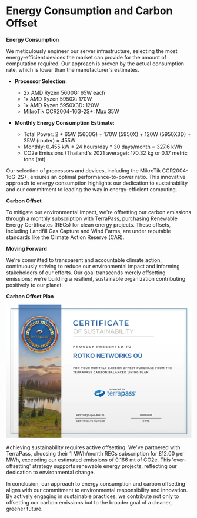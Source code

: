 # Energy Consumption and Carbon Offset

**Energy Consumption**

We meticulously engineer our server infrastructure, selecting the most
energy-efficient devices the market can provide for the amount of computation
required. Our approach is proven by the actual consumption rate, which is lower
than the manufacturer's estimates.

* **Processor Selection:**
  * 2x AMD Ryzen 5600G: 65W each
  * 1x AMD Ryzen 5950X: 170W
  * 1x AMD Ryzen 5950X3D: 120W
  * MikroTik CCR2004-16G-2S+: Max 35W

* **Monthly Energy Consumption Estimate:**
  * Total Power: 2 * 65W (5600G) + 170W (5950X) + 120W (5950X3D) + 35W (router) = 455W
  * Monthly: 0.455 kW * 24 hours/day * 30 days/month = 327.6 kWh
  * CO2e Emissions (Thailand's 2021 average): 170.32 kg or 0.17 metric tons (mt)

Our selection of processors and devices, including the MikroTik
CCR2004-16G-2S+, ensures an optimal performance-to-power ratio. This innovative
approach to energy consumption highlights our dedication to sustainability and
our commitment to leading the way in energy-efficient computing.

**Carbon Offset**

To mitigate our environmental impact, we're offsetting our carbon emissions
through a monthly subscription with TerraPass, purchasing Renewable Energy
Certificates (RECs) for clean energy projects. These offsets, including
Landfill Gas Capture and Wind Farms, are under reputable standards like the
Climate Action Reserve (CAR).

**Moving Forward**

We're committed to transparent and accountable climate action, continuously
striving to reduce our environmental impact and informing stakeholders of our
efforts. Our goal transcends merely offsetting emissions; we're building a
resilient, sustainable organization contributing positively to our planet.

**Carbon Offset Plan**

![TerraPass certificate for month of August](./images/carbon/terrapass-voucher.webp)

Achieving sustainability requires active offsetting. We've partnered with
TerraPass, choosing their 1 MWh/month RECs subscription for £12.00 per MWh,
exceeding our estimated emissions of 0.166 mt of CO2e. This 'over-offsetting'
strategy supports renewable energy projects, reflecting our dedication to
environmental change.

In conclusion, our approach to energy consumption and carbon offsetting aligns
with our commitment to environmental responsibility and innovation. By actively
engaging in sustainable practices, we contribute not only to offsetting our
carbon emissions but to the broader goal of a cleaner, greener future.
